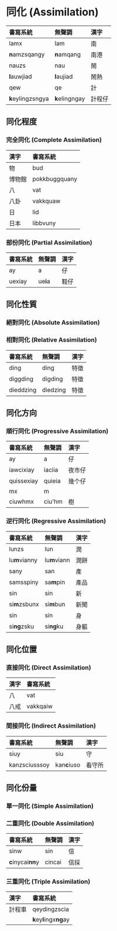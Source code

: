 # 同化 (Assimilation)

| 書寫系統 | 無聲調 | 漢字 |
| :--- | :--- | :--- |
| lamx | lam | 南 |
| **n**amzsqangy | **n**amqang | 南港 |
| nauzs | nau | 鬧 |
| **l**auwjiad | **l**aujiad | 鬧熱 |
| qew | qe | 計 |
| **k**eylingzsngya | **k**elingngay | 計程仔 |

## 同化程度

### 完全同化 (Complete Assimilation)

| 漢字 | 書寫系統 |
| :--- | :--- |
| 物 | bud |
| 博物館 | pokkbuggquany |
| 八 | vat |
| 八卦 | vakkquaw |
| 日 | lid |
| 日本 | libbvuny |

### 部份同化 (Partial Assimilation)

| 書寫系統 | 無聲調 | 漢字 |
| :--- | :--- | :--- |
| ay | a | 仔 |
| uexiay | ue**i**a | 鞋仔 |

## 同化性質

### 絕對同化 (Absolute Assimilation)

### 相對同化 (Relative Assimilation)

| 書寫系統 | 無聲調 | 漢字 |
| :--- | :--- | :--- |
| ding | ding | 特徵 |
| diggding | digding | 特徵 |
| dieddzing | diedzing | 特徵 |

## 同化方向

### 順行同化 (Progressive Assimilation)

| 書寫系統 | 無聲調 | 漢字 |
| :--- | :--- | :--- |
| ay | a | 仔 |
| iawcixiay | iaciia | 夜市仔 |
| quissexiay| quieia | 幾个仔 |
| mx | m |  |
| ciuwhmx | ciu'hm | 樹 |

### 逆行同化 (Regressive Assimilation)

| 書寫系統 | 無聲調 | 漢字 |
| :--- | :--- | :--- |
| lunzs | lun | 潤 |
| lu**m**vianny | lu**m**viann | 潤餅 |
| sany | san | 產 |
| samsspiny | sa**m**pin | 產品 |
| sin | sin | 新 |
| si**m**zsbunx | si**m**bun | 新聞 |
| sin | sin | 身 |
| si**ng**zsku | si**ng**ku | 身軀 |

## 同化位置

### 直接同化 (Direct Assimilation)

| 漢字 | 書寫系統 |
| :--- | :--- |
| 八 | vat |
| 八戒 | vakkqaiw |

### 間接同化 (Indirect Assimilation)

| 書寫系統 | 無聲調 | 漢字 |
| :--- | :--- | :--- |
| siuy | siu | 守 |
| kanzsciusssoy | kan**c**iuso | 看守所 |

## 同化份量

### 單一同化 (Simple Assimilation)

### 二重同化 (Double Assimilation)

| 書寫系統 | 無聲調 | 漢字 |
| :--- | :--- | :--- |
| sinw | sin | 信 |
| **c**inycai**nn**y | cincai | 信採 |

### 三重同化 (Triple Assimilation)

| 漢字 | 書寫系統 |
| :--- | :--- |
| 計程車 | qeydingzscia |
|| **k**ey**l**ingx**ng**ay |
